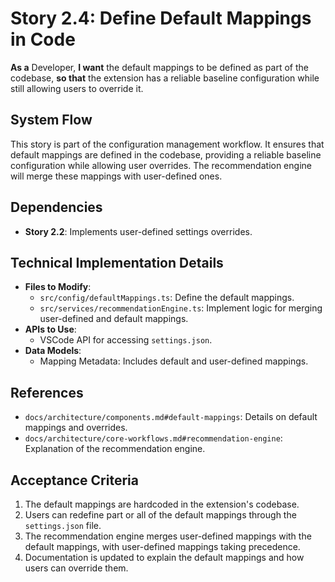 # Story 2.4: Define Default Mappings in Code

**As a** Developer, **I want** the default mappings to be defined as part of the codebase, **so that** the extension has
a reliable baseline configuration while still allowing users to override it.

## System Flow

This story is part of the configuration management workflow. It ensures that default mappings are defined in the
codebase, providing a reliable baseline configuration while allowing user overrides. The recommendation engine will
merge these mappings with user-defined ones.

## Dependencies

- **Story 2.2**: Implements user-defined settings overrides.

## Technical Implementation Details

- **Files to Modify**:
  - `src/config/defaultMappings.ts`: Define the default mappings.
  - `src/services/recommendationEngine.ts`: Implement logic for merging user-defined and default mappings.
- **APIs to Use**:
  - VSCode API for accessing `settings.json`.
- **Data Models**:
  - Mapping Metadata: Includes default and user-defined mappings.

## References

- `docs/architecture/components.md#default-mappings`: Details on default mappings and overrides.
- `docs/architecture/core-workflows.md#recommendation-engine`: Explanation of the recommendation engine.

## Acceptance Criteria

1. The default mappings are hardcoded in the extension's codebase.
2. Users can redefine part or all of the default mappings through the `settings.json` file.
3. The recommendation engine merges user-defined mappings with the default mappings, with user-defined mappings taking
   precedence.
4. Documentation is updated to explain the default mappings and how users can override them.
